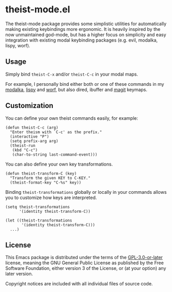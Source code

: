 # theist-mode.el

The theist-mode package provides some simplistic utilities for automatically making existing keybindings more ergonomic.
It is heavily inspired by the now unmaintained god-mode, but has a higher focus on simplicity and easy integration with existing modal keybinding packages (e.g. evil, modalka, lispy, worf).

## Usage

Simply bind `theist-C-x` and/or `theist-C-c` in your modal maps.

For example, I personally bind either both or one of these commands in my [modalka](https://github.com/mrkkrp/modalka), [lispy](https://github.com/abo-abo/lispy) and [worf](https://github.com/abo-abo/worf), but also dired, ibuffer and [magit](https://github.com/magit/magit) keymaps.

## Customization

You can define your own theist commands easily, for example:

```emacs-lisp
(defun theist-C-c (arg)
  "Enter theism with `C-c' as the prefix."
  (interactive "P")
  (setq prefix-arg arg)
  (theist-run
   (kbd "C-c")
   (char-to-string last-command-event)))
```

You can also define your own key transformations.

```emacs-lisp
(defun theist-transform-C (key)
  "Transform the given KEY to C-KEY."
  (theist-format-key "C-%s" key))
```

Binding `theist-transformations` globally or locally in your commands allows you to customize how keys are interpreted.

```emacs-lisp
(setq theist-transformations
      '(identity theist-transform-C))

(let ((theist-transformations
       '(identity theist-transform-C)))
  ...)
```

## License

This Emacs package is distributed under the terms of the [GPL-3.0-or-later](LICENSE) license, meaning the GNU General Public License as published by the Free Software Foundation, either version 3 of the License, or (at your option) any later version.

Copyright notices are included with all individual files of source code.

